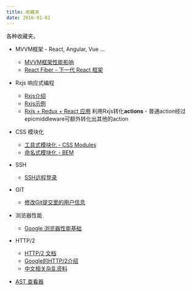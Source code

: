 ```yaml
---
title: 收藏夹
date: 2016-01-01
---
```


各种收藏夹。

<!-- more -->

- MVVM框架 - React, Angular, Vue ...
    - [MVVM框架性能影响](https://www.zhihu.com/question/31809713/answer/53544875) 
    - [React Fiber - 下一代 React 框架](http://isfiberreadyyet.com/) 
- Rxjs 响应式编程
    - [Rxjs介绍](https://zhuanlan.zhihu.com/p/23305264)
    - [Rxjs示例](https://github.com/Brooooooklyn/learning-rxjs)
    - [Rxjs + Redux + React 应用](https://zhuanlan.zhihu.com/p/24263212) 利用Rxjs转化**actions** - 普通action经过epicmiddleware可额外转化出其他的action
- CSS 模块化
    - [工具式模块化 - CSS Modules](https://github.com/css-modules/css-modules)
    - [命名式模块化 - BEM](https://en.bem.info/)
- SSH
    - [SSH远程登录](http://www.ruanyifeng.com/blog/2011/12/ssh_remote_login.html)
- GIT
    - [修改Git提交里的用户信息](https://help.github.com/articles/changing-author-info/)
- 浏览器性能 
    - [Google 浏览器性能基础](https://developers.google.com/web/fundamentals/performance/)
- HTTP/2
  - [HTTP/2 文档](https://http2.github.io/)
  - [Google的HTTP/2介绍](https://developers.google.com/web/fundamentals/performance/http2/?hl=zh-cn)
  - [中文相关杂乱资料](https://imququ.com/post/http2-resource.html)

- [AST 查看器](https://astexplorer.net/)
